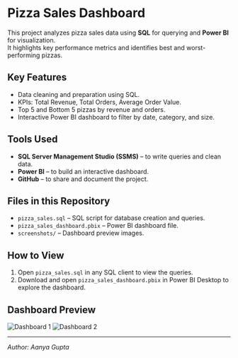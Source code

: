 # Pizza Sales Dashboard

This project analyzes pizza sales data using **SQL** for querying and **Power BI** for visualization.  
It highlights key performance metrics and identifies best and worst-performing pizzas.

## Key Features
- Data cleaning and preparation using SQL.
- KPIs: Total Revenue, Total Orders, Average Order Value.
- Top 5 and Bottom 5 pizzas by revenue and orders.
- Interactive Power BI dashboard to filter by date, category, and size.

## Tools Used
- **SQL Server Management Studio (SSMS)** – to write queries and clean data.
- **Power BI** – to build an interactive dashboard.
- **GitHub** – to share and document the project.

## Files in this Repository
- `pizza_sales.sql` – SQL script for database creation and queries.
- `pizza_sales_dashboard.pbix` – Power BI dashboard file.
- `screenshots/` – Dashboard preview images.



## How to View
1. Open `pizza_sales.sql` in any SQL client to view the queries.
2. Download and open `pizza_sales_dashboard.pbix` in Power BI Desktop to explore the dashboard.

## Dashboard Preview
![Dashboard 1]("Screenshot_1.png")
![Dashboard 2]("Screenshot_2.png")


---
*Author: Aanya Gupta*
